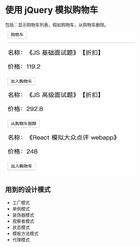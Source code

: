 # 使用 jQuery 模拟购物车
包括：显示购物车列表，假如购物车，从购物车删除。
![购物车](../../../images/设计模式_应用_1.png)

## 用到的设计模式
- 工厂模式
- 单例模式
- 装饰器模式
- 观察者模式
- 状态模式
- 模板方法模式
- 代理模式